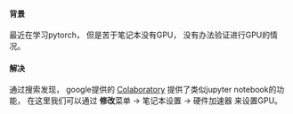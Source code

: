 #### 背景

最近在学习pytorch， 但是苦于笔记本没有GPU， 没有办法验证进行GPU的情况。 



#### 解决

通过搜索发现， google提供的 [Colaboratory](https://colab.research.google.com/) 提供了类似jupyter notebook的功能， 在这里我们可以通过  **修改**菜单 -> 笔记本设置 -> 硬件加速器 来设置GPU。  
